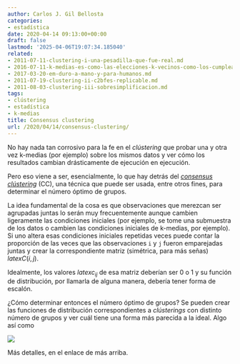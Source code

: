 ```yaml
---
author: Carlos J. Gil Bellosta
categories:
- estadística
date: 2020-04-14 09:13:00+00:00
draft: false
lastmod: '2025-04-06T19:07:34.185040'
related:
- 2011-07-11-clustering-i-una-pesadilla-que-fue-real.md
- 2016-07-11-k-medias-es-como-las-elecciones-k-vecinos-como-los-cumpleanos.md
- 2017-03-20-em-duro-a-mano-y-para-humanos.md
- 2011-07-19-clustering-ii-c2bfes-replicable.md
- 2011-08-03-clustering-iii-sobresimplificacion.md
tags:
- clústering
- estadística
- k-medias
title: Consensus clustering
url: /2020/04/14/consensus-clustering/
---
```


No hay nada tan corrosivo para la fe en el _clústering_ que probar una y otra vez k-medias (por ejemplo) sobre los mismos datos y ver cómo los resultados cambian drásticamente de ejecución en ejecución.

Pero eso viene a ser, esencialmente, lo que hay detrás del _[consensus clústering](https://en.wikipedia.org/wiki/Consensus_clustering)_ (CC), una técnica que puede ser usada, entre otros fines, para determinar el número óptimo de grupos.

La idea fundamental de la cosa es que observaciones que merezcan ser agrupadas juntas lo serán muy frecuentemente aunque cambien ligeramente las condiciones iniciales (por ejemplo, se tome una submuestra de los datos o cambien las condiciones iniciales de k-medias, por ejemplo). Si uno altera esas condiciones iniciales repetidas veces puede contar la proporción de las veces que las observaciones `i` y `j` fueron emparejadas juntas y crear la correspondiente matriz (simétrica, para más señas) $latex C(i,j)$.

Idealmente, los valores $latex c_{ij}$ de esa matriz deberían ser 0 o 1 y su función de distribución, por llamarla de alguna manera, debería tener forma de escalón.

¿Cómo determinar entonces el número óptimo de grupos? Se pueden crear las funciones de distribución correspondientes a _clústerings_ con distinto número de grupos y ver cuál tiene una forma más parecida a la ideal. Algo así como

![](/wp-uploads/2020/04/consensus_clustering.png#center)

Más detalles, en el enlace de más arriba.